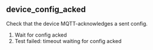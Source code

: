 
## device_config_acked

Check that the device MQTT-acknowledges a sent config.

1. Wait for config acked
1. Test failed: timeout waiting for config acked
